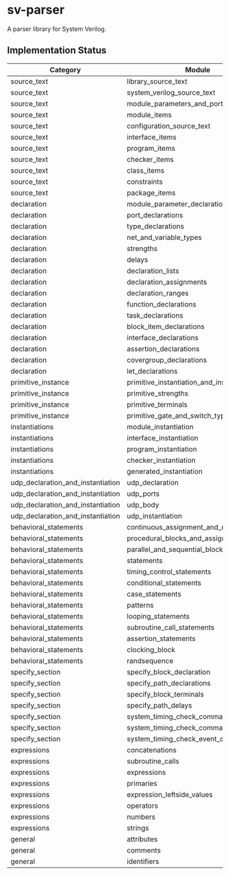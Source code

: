 # sv-parser
A parser library for System Verilog.

## Implementation Status

| Category                          | Module                                | Type | Parser | Test |
| --------------------------------- | ------------------------------------- | ---- | ------ | ---- |
| source_text                       | library_source_text                   | x    | x      | x    |
| source_text                       | system_verilog_source_text            | x    | x      |      |
| source_text                       | module_parameters_and_ports           |      |        |      |
| source_text                       | module_items                          |      |        |      |
| source_text                       | configuration_source_text             |      |        |      |
| source_text                       | interface_items                       |      |        |      |
| source_text                       | program_items                         |      |        |      |
| source_text                       | checker_items                         |      |        |      |
| source_text                       | class_items                           |      |        |      |
| source_text                       | constraints                           |      |        |      |
| source_text                       | package_items                         |      |        |      |
| declaration                       | module_parameter_declarations         |      |        |      |
| declaration                       | port_declarations                     |      |        |      |
| declaration                       | type_declarations                     |      |        |      |
| declaration                       | net_and_variable_types                |      |        |      |
| declaration                       | strengths                             |      |        |      |
| declaration                       | delays                                | x    |        |      |
| declaration                       | declaration_lists                     |      |        |      |
| declaration                       | declaration_assignments               |      |        |      |
| declaration                       | declaration_ranges                    |      |        |      |
| declaration                       | function_declarations                 |      |        |      |
| declaration                       | task_declarations                     |      |        |      |
| declaration                       | block_item_declarations               | x    | x      |      |
| declaration                       | interface_declarations                |      |        |      |
| declaration                       | assertion_declarations                |      |        |      |
| declaration                       | covergroup_declarations               |      |        |      |
| declaration                       | let_declarations                      |      |        |      |
| primitive_instance                | primitive_instantiation_and_instances |      |        |      |
| primitive_instance                | primitive_strengths                   |      |        |      |
| primitive_instance                | primitive_terminals                   |      |        |      |
| primitive_instance                | primitive_gate_and_switch_types       |      |        |      |
| instantiations                    | module_instantiation                  | x    | x      |      |
| instantiations                    | interface_instantiation               | x    | x      |      |
| instantiations                    | program_instantiation                 | x    | x      |      |
| instantiations                    | checker_instantiation                 | x    | x      |      |
| instantiations                    | generated_instantiation               | x    | x      |      |
| udp_declaration_and_instantiation | udp_declaration                       |      |        |      |
| udp_declaration_and_instantiation | udp_ports                             |      |        |      |
| udp_declaration_and_instantiation | udp_body                              |      |        |      |
| udp_declaration_and_instantiation | udp_instantiation                     |      |        |      |
| behavioral_statements             | continuous_assignment_and_net_alias   | x    | x      |      |
| behavioral_statements             | procedural_blocks_and_assignments     | x    | x      |      |
| behavioral_statements             | parallel_and_sequential_blocks        | x    | x      |      |
| behavioral_statements             | statements                            | x    | x      |      |
| behavioral_statements             | timing_control_statements             |      |        |      |
| behavioral_statements             | conditional_statements                |      |        |      |
| behavioral_statements             | case_statements                       |      |        |      |
| behavioral_statements             | patterns                              |      |        |      |
| behavioral_statements             | looping_statements                    |      |        |      |
| behavioral_statements             | subroutine_call_statements            | x    | x      |      |
| behavioral_statements             | assertion_statements                  |      |        |      |
| behavioral_statements             | clocking_block                        |      |        |      |
| behavioral_statements             | randsequence                          |      |        |      |
| specify_section                   | specify_block_declaration             |      |        |      |
| specify_section                   | specify_path_declarations             |      |        |      |
| specify_section                   | specify_block_terminals               |      |        |      |
| specify_section                   | specify_path_delays                   |      |        |      |
| specify_section                   | system_timing_check_commands          |      |        |      |
| specify_section                   | system_timing_check_command_arguments |      |        |      |
| specify_section                   | system_timing_check_event_definitions |      |        |      |
| expressions                       | concatenations                        | x    | x      |      |
| expressions                       | subroutine_calls                      | x    | x      |      |
| expressions                       | expressions                           | x    | x      |      |
| expressions                       | primaries                             | x    | x      |      |
| expressions                       | expression_leftside_values            | x    | x      |      |
| expressions                       | operators                             | x    | x      | x    |
| expressions                       | numbers                               | x    | x      | x    |
| expressions                       | strings                               | x    | x      | x    |
| general                           | attributes                            | x    | x      | x    |
| general                           | comments                              | x    | x      | x    |
| general                           | identifiers                           | x    | x      | x    |
